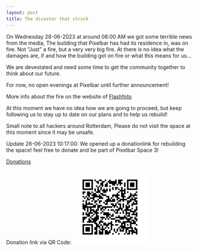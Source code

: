 ```yaml
---
layout: post
title: The disaster that struck
---
```


On Wednesday 28-06-2023 at around 08:00 AM we got some terrible news from the media, The building that Pixelbar has had its residence in, was on fire. Not "Just" a fire, but a very very big fire. At there is no idea what the damages are, if and how the building got on fire or what this means for us... 

We are devestated and need some time to get the community together to think about our future.

For now, no open evenings at Pixelbar until further announcement!

More info about the fire on the website of [Flashfoto](https://www.flashphoto.nl/nieuws/13281/zeer-grote-uitslaande-brand-in-loods-keileweg-rotterdam.html)

At this moment we have no idea how we are going to proceed, but keep following us to stay up to date on our plans and to help us rebuild!

Small note to all hackers around Rotterdam, Please do not visit the space at this moment since it may be unsafe.

Update 28-06-2023 10:17:00: We opened up a donationlink for rebuilding the space! feel free to donate and be part of Pixelbar Space 3! 

[Donations](https://www.ing.nl/particulier/betaalverzoek/index.html?trxid=eWM4ODjNWKytGerCTmKZPXWJXxzZAyas)

Donation link via QR Code: ![](public/images/shared/28062023-Pixelbar-Disaster-Donations.png)
